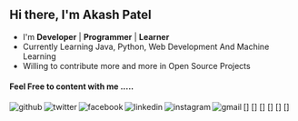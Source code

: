 ## Hi there, I'm Akash Patel 

- I'm **Developer** | **Programmer** | **Learner**
- Currently Learning Java, Python, Web Development And Machine Learning
- Willing to contribute more and more in Open Source Projects


#### Feel Free to content with me .....

[<img align="left" alt="github" src="https://img.icons8.com/clouds/100/000000/github.png"/>]
[<img align="left" alt="twitter" src="https://img.icons8.com/clouds/100/000000/twitter.png"/>]
[<img align="left" alt="facebook" src="https://img.icons8.com/clouds/100/000000/facebook-new.png"/>]
[<img align="left" alt="linkedin" src="https://img.icons8.com/clouds/100/000000/linkedin.png"/>]
[<img align="left" alt="instagram" src="https://img.icons8.com/clouds/100/000000/instagram.png"/>]
[<img align="left" alt="gmail" src="https://img.icons8.com/clouds/100/000000/gmail.png"/>]


